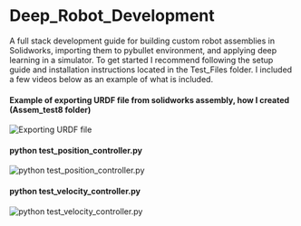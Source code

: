 # Deep_Robot_Development
A full stack development guide for building custom robot assemblies in Solidworks, importing them to pybullet environment, and applying deep learning in a simulator. To get started I recommend following the setup guide and installation instructions located in the Test_Files folder. I included a few videos below as an example of what is included. 



#### Example of exporting URDF file from solidworks assembly, how I created (Assem_test8 folder)
![Exporting URDF file](https://github.com/Jesse-Redford/Deep_Robot_Development/blob/master/Test_Files/creating_URDF_file.gif?raw=true)

#### python test_position_controller.py
![python test_position_controller.py](https://github.com/Jesse-Redford/Deep_Robot_Development/blob/master/Test_Files/test_position_controller.gif?raw=true)

#### python test_velocity_controller.py
![python test_velocity_controller.py](https://github.com/Jesse-Redford/Deep_Robot_Development/blob/master/Test_Files/test_velocity_controller.gif?raw=true)









